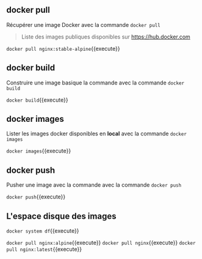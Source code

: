 
## docker pull

Récupérer une image Docker avec la commande `docker pull`

> Liste des images publiques disponibles sur https://hub.docker.com

`docker pull nginx:stable-alpine`{{execute}}

## docker build

Construire une image basique la commande avec la commande  `docker build`

`docker build`{{execute}}

## docker images

Lister les images docker disponibles en **local** avec la commande `docker images`

`docker images`{{execute}}

## docker push

Pusher une image avec la commande avec la commande  `docker push` 

`docker push`{{execute}}

## L'espace disque des images

`docker system df`{{execute}}

`docker pull nginx:alpine`{{execute}}
`docker pull nginx`{{execute}}
`docker pull nginx:latest`{{execute}}
